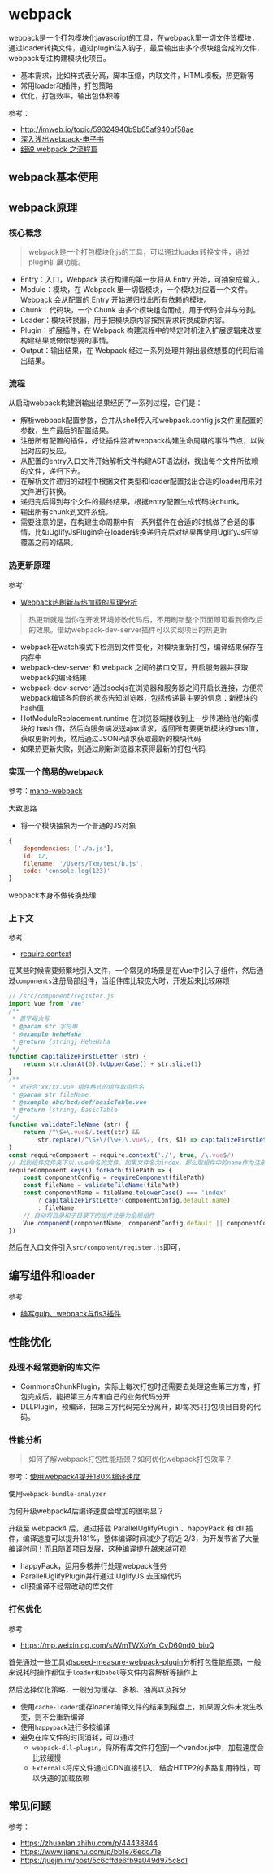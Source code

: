 webpack
===

webpack是一个打包模块化javascript的工具，在webpack里一切文件皆模块，通过loader转换文件，通过plugin注入钩子，最后输出由多个模块组合成的文件，webpack专注构建模块化项目。

* 基本需求，比如样式表分离，脚本压缩，内联文件，HTML模板，热更新等
* 常用loader和插件，打包策略
* 优化，打包效率，输出包体积等

参考：
* http://imweb.io/topic/59324940b9b65af940bf58ae
* [深入浅出webpack-电子书](http://webpack.wuhaolin.cn/)
* [细说 webpack 之流程篇](http://taobaofed.org/blog/2016/09/09/webpack-flow/)

## webpack基本使用


## webpack原理

### 核心概念
> webpack是一个打包模块化js的工具，可以通过loader转换文件，通过plugin扩展功能。

* Entry：入口，Webpack 执行构建的第一步将从 Entry 开始，可抽象成输入。
* Module：模块，在 Webpack 里一切皆模块，一个模块对应着一个文件。Webpack 会从配置的 Entry 开始递归找出所有依赖的模块。
* Chunk：代码块，一个 Chunk 由多个模块组合而成，用于代码合并与分割。
* Loader：模块转换器，用于把模块原内容按照需求转换成新内容。
* Plugin：扩展插件，在 Webpack 构建流程中的特定时机注入扩展逻辑来改变构建结果或做你想要的事情。
* Output：输出结果，在 Webpack 经过一系列处理并得出最终想要的代码后输出结果。

### 流程

从启动webpack构建到输出结果经历了一系列过程，它们是：
* 解析webpack配置参数，合并从shell传入和webpack.config.js文件里配置的参数，生产最后的配置结果。
* 注册所有配置的插件，好让插件监听webpack构建生命周期的事件节点，以做出对应的反应。
* 从配置的entry入口文件开始解析文件构建AST语法树，找出每个文件所依赖的文件，递归下去。
* 在解析文件递归的过程中根据文件类型和loader配置找出合适的loader用来对文件进行转换。
* 递归完后得到每个文件的最终结果，根据entry配置生成代码块chunk。
* 输出所有chunk到文件系统。
* 需要注意的是，在构建生命周期中有一系列插件在合适的时机做了合适的事情，比如UglifyJsPlugin会在loader转换递归完后对结果再使用UglifyJs压缩覆盖之前的结果。


### 热更新原理
参考: 
* [Webpack热刷新与热加载的原理分析](https://mp.weixin.qq.com/s?__biz=MzIyMTg0OTExOQ==&mid=2247484504&idx=2&sn=958ac64a0fd7b8dac97e3a61e4e3e741&chksm=e8373728df40be3efca40714045ab313821c319ad18da0e29dd15ca9f86c62b8fecb92f773a7&scene=21#wechat_redirect)

> 热更新就是当你在开发环境修改代码后，不用刷新整个页面即可看到修改后的效果。借助webpack-dev-server插件可以实现项目的热更新

* webpack在watch模式下检测到文件变化，对模块重新打包，编译结果保存在内存中
* webpack-dev-server 和 webpack 之间的接口交互，开启服务器并获取webpack的编译结果
* webpack-dev-server 通过sockjs在浏览器和服务器之间开启长连接，方便将webpack编译各阶段的状态告知浏览器，包括传递最主要的信息：新模块的hash值
* HotModuleReplacement.runtime 在浏览器端接收到上一步传递给他的新模块的 hash 值，然后向服务端发送ajax请求，返回所有要更新模块的hash值，获取更新列表，然后通过JSONP请求获取最新的模块代码
* 如果热更新失败，则通过刷新浏览器来获得最新的打包代码

### 实现一个简易的webpack
参考：[mano-webpack](https://github.com/azl397985856/mono-webpack)

大致思路
* 将一个模块抽象为一个普通的JS对象
```js
{
    dependencies: ['./a.js'],
    id: 12,
    filename: '/Users/Txm/test/b.js',
    code: 'console.log(123)'
}
```

webpack本身不做转换处理

### 上下文
参考
* [require.context](https://webpack.docschina.org/guides/dependency-management/)

在某些时候需要频繁地引入文件，一个常见的场景是在Vue中引入子组件，然后通过`components`注册局部组件，当组件库比较庞大时，开发起来比较麻烦
```js
// /src/component/register.js
import Vue from 'vue'
/**
 * 首字母大写
 * @param str 字符串
 * @example heheHaha
 * @return {string} HeheHaha
 */
function capitalizeFirstLetter (str) {
    return str.charAt(0).toUpperCase() + str.slice(1)
}
/**
 * 对符合'xx/xx.vue'组件格式的组件取组件名
 * @param str fileName
 * @example abc/bcd/def/basicTable.vue
 * @return {string} BasicTable
 */
function validateFileName (str) {
    return /^\S+\.vue$/.test(str) &&
        str.replace(/^\S+\/(\w+)\.vue$/, (rs, $1) => capitalizeFirstLetter($1))
}
const requireComponent = require.context('./', true, /\.vue$/)
// 找到组件文件夹下以.vue命名的文件，如果文件名为index，那么取组件中的name作为注册的组件名
requireComponent.keys().forEach(filePath => {
    const componentConfig = requireComponent(filePath)
    const fileName = validateFileName(filePath)
    const componentName = fileName.toLowerCase() === 'index'
        ? capitalizeFirstLetter(componentConfig.default.name)
        : fileName
    // 自动将目录和子目录下的组件注册为全局组件
    Vue.component(componentName, componentConfig.default || componentConfig)
})

```
然后在入口文件引入`src/component/register.js`即可，

## 编写组件和loader
参考
* [编写gulp、webpack与fis3插件](https://www.shymean.com/article/%E7%BC%96%E5%86%99gulp%E3%80%81webpack%E4%B8%8Efis3%E6%8F%92%E4%BB%B6)


## 性能优化

### 处理不经常更新的库文件

* CommonsChunkPlugin，实际上每次打包时还需要去处理这些第三方库，打包完成后，能把第三方库和自己的业务代码分开
* DLLPlugin，预编译，把第三方代码完全分离开，即每次只打包项目自身的代码。

### 性能分析
> 如何了解webpack打包性能瓶颈？如何优化webpack打包效率？

参考：[使用webpack4提升180%编译速度](http://louiszhai.github.io/2019/01/04/webpack4/)

使用`webpack-bundle-analyzer `


为何升级webpack4后编译速度会增加的很明显？

升级至 webpack4 后，通过搭载 ParallelUglifyPlugin 、happyPack 和 dll 插件，编译速度可以提升181%，整体编译时间减少了将近 2/3，为开发节省了大量编译时间！而且随着项目发展，这种编译提升越来越可观

* happyPack，运用多核并行处理webpack任务
* ParallelUglifyPlugin并行通过 UglifyJS 去压缩代码
* dll预编译不经常改动的库文件

### 打包优化
参考
* https://mp.weixin.qq.com/s/WmTWXoYn_CvD60nd0_biuQ

首先通过一些工具如[speed-measure-webpack-plugin](https://www.npmjs.com/package/speed-measure-webpack-plugin)分析打包性能瓶颈，一般来说耗时操作都位于`loader`和`babel`等文件内容解析等操作上


然后选择优化策略，一般分为缓存、多核、抽离以及拆分
* 使用`cache-loader`缓存loader编译文件的结果到磁盘上，如果源文件未发生改变，则不会重新编译
* 使用`happypack`进行多核编译
* 避免在库文件的时间消耗，可以通过
    * `webpack-dll-plugin`，将所有库文件打包到一个vendor.js中，加载速度会比较缓慢
    * `Externals`将库文件通过CDN直接引入，结合HTTP2的多路复用特性，可以快速的加载依赖


## 常见问题

参考：
* https://zhuanlan.zhihu.com/p/44438844
* https://www.jianshu.com/p/bb1e76edc71e
* https://juejin.im/post/5c6cffde6fb9a049d975c8c1
